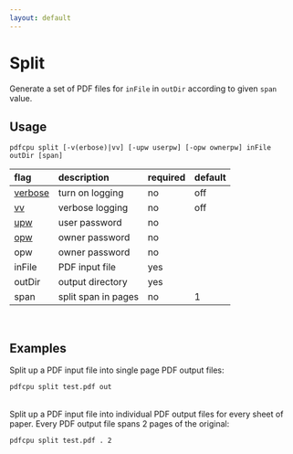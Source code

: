 ```yaml
---
layout: default
---
```


# Split

Generate a set of PDF files for `inFile` in `outDir` according to given `span` value.

## Usage

```
pdfcpu split [-v(erbose)|vv] [-upw userpw] [-opw ownerpw] inFile outDir [span]
```

| flag                             | description         | required | default
|:---------------------------------|:--------------------|:---------|--------
| [verbose](../getting_started.md) | turn on logging     | no       | off
| [vv](../getting_started.md)      | verbose logging     | no       | off
| [upw](../getting_started.md)     | user password       | no
| [opw](../getting_started.md)     | owner password      | no
| opw                              | owner password      | no
| inFile                           | PDF input file      | yes
| outDir                           | output directory    | yes
| span                             | split span in pages | no       | 1

<br>

## Examples

Split up a PDF input file into single page PDF output files:
```sh
pdfcpu split test.pdf out
``` 

<br>
Split up a PDF input file into individual PDF output files for every sheet of paper. Every PDF output file spans 2 pages of the original:

```sh
pdfcpu split test.pdf . 2
```
